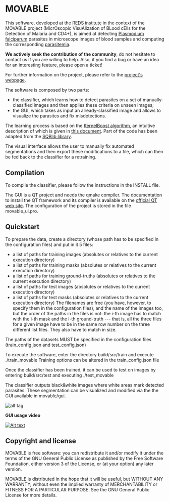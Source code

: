 MOVABLE
=======
This software, developed at the [REDS institute](https://reds.heig-vd.ch) in the context of the MOVABLE project (MicrOscopic VisuAlization of BLood cElls for the Detection of Malaria and CD4+), is aimed at detecting [Plasmodium falciparum](https://en.wikipedia.org/wiki/Plasmodium_falciparum) parasites in microscope images of blood samples and computing the corresponding [parasitemia](https://en.wikipedia.org/wiki/Parasitemia).

**We actively seek the contribution of the community**, do not hesitate to contact us if you are willing to help.
Also, if you find a bug or have an idea for an interesting feature, please open a ticket!

For further information on the project, please refer to the [project's webpage](https://reds.heig-vd.ch/rad/projets/movable).

The software is composed by two parts:
- the classifier, which learns how to detect parasites on a set of manually-classified images and then applies these criteria on unseen images;
- the GUI, which takes as input an already-classified image and allows to visualize the parasites and fix misdetections.

The learning process is based on the [KernelBoost algorithm](http://cvlabwww.epfl.ch/~lepetit/papers/becker_miccai13.pdf), an intuitive description of which is given in [this document](http://reds-data.heig-vd.ch//publications/movable_2016/movable_kb_doc.pdf). Part of the code has been adapted from the [SQBlib library](http://sites.google.com/site/carlosbecker).

The visual interface allows the user to manually fix automated segmentations and then export these modifications to a file, which can then be fed back to the classifier for a retraining.

## Compilation
To compile the classifier, please follow the instructions in the INSTALL file.

The GUI is a QT project and needs the qmake compiler. The documentation to install the QT framework and its compiler is available on the [official QT web site](https://www.qt.io/).
The configuration of the project is stored in the file movable_ui.pro.

## Quickstart
To prepare the data, create a directory (whose path has to be specified in the
configuration files) and put in it 5 files:
- a list of paths for training images (absolutes or relatives to the current
  execution directory)
- a list of paths for training masks (absolutes or relatives to the current
  execution directory)
- a list of paths for training ground-truths (absolutes or relatives to the
  current execution directory)
- a list of paths for test images (absolutes or relatives to the current
  execution directory)
- a list of paths for test masks (absolutes or relatives to the current execution
  directory)
The filenames are free (you have, however, to specify them in the configuration
files), and the name of the images too,
but the order of the paths in the files is not: the i-th image has to match with
the i-th mask and the i-th ground-truth --- that is, all the three files for a
given image have to be in the same row number on the three different list files.
They also have to match in size.

The paths of the datasets MUST be specified in the configuration files
(train_config.json and test_config.json)

To execute the software, enter the directory build/src/train and execute
./train_movable <PUT A SIMULATION NAME HERE>
Training options can be altered in the train_config.json file

Once the classifier has been trained, it can be used to test on images by
entering build/src/test and executing
./test_movable <PUT A SIMULATION NAME HERE> <PATH TO THE CLASSIFIER>

The classifier outputs black&white images where white areas mark detected parasites.
These segmentation can be visualized and modified via the the GUI available in movable/gui.

![alt tag](http://reds-data.heig-vd.ch//publications/movable_2016/interface_with_label.png)

**GUI usage video**

[![Alt text](https://img.youtube.com/vi/TWuErkVzPKM/0.jpg)](https://www.youtube.com/watch?v=TWuErkVzPKM)

## Copyright and license

MOVABLE is free software: you can redistribute it and/or modify it under the terms of the GNU General Public License as published by the Free Software Foundation, either version 3 of the License, or (at your option) any later version.

MOVABLE is distributed in the hope that it will be useful, but WITHOUT ANY WARRANTY; without even the implied warranty of MERCHANTABILITY or FITNESS FOR A PARTICULAR PURPOSE.  See the GNU General Public License for more details.
